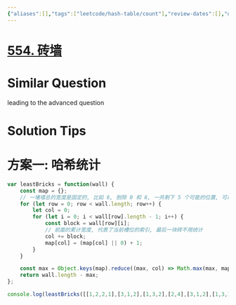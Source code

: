 ```yaml
---
{"aliases":[],"tags":["leetcode/hash-table/count"],"review-dates":[],"dg-publish":true,"difficulty":"medium","date-created":"2023-05-25-Thu, 11:03:39 am","date-modified":"2023-05-25-Thu, 11:04:24 am","permalink":"/programming/basic/leetcode/554. 砖墙/","dgPassFrontmatter":true}
---
```



# [554. 砖墙](https://leetcode.cn/problems/brick-wall/)

# Similar Question

leading to the advanced question

# Solution Tips

# 方案一: 哈希统计

```js
var leastBricks = function(wall) {
    const map = {};
    // 一堵墙总的宽度是固定的, 比如 6, 刨除 0 和 6, 一共剩下 5 个可能的位置, 可以穿线
    for (let row = 0; row < wall.length; row++) {
        let col = 0;
        for (let i = 0; i < wall[row].length - 1; i++) {
            const block = wall[row][i];
            // 前面的累计宽度, 代表了当前槽位的索引, 最后一块砖不用统计
            col += block;
            map[col] = (map[col] || 0) + 1;
        }
    }

    const max = Object.keys(map).reduce((max, col) => Math.max(max, map[col]), 0);
    return wall.length - max;
};

console.log(leastBricks([[1,2,2,1],[3,1,2],[1,3,2],[2,4],[3,1,2],[1,3,1,1]]));
```
